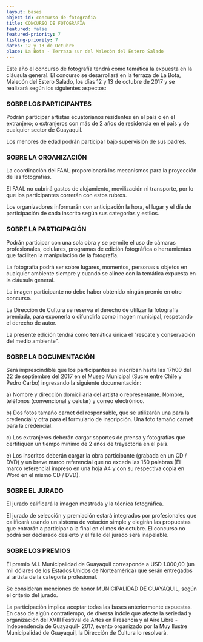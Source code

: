```yaml
---
layout: bases
object-id: concurso-de-fotografia
title: CONCURSO DE FOTOGRAFÍA
featured: false
featured-priority: 7
listing-priority: 7
dates: 12 y 13 de Octubre
place: La Bota - Terraza sur del Malecón del Estero Salado
---
```

Este año el concurso de fotografía tendrá como temática la expuesta en la cláusula general. El concurso se desarrollará en la terraza de La Bota, Malecón del Estero Salado, los días 12 y 13 de octubre de 2017 y se realizará según los siguientes aspectos:

### SOBRE LOS PARTICIPANTES
Podrán participar artistas ecuatorianos residentes en el país o en el extranjero; o extranjeros con más de 2 años de residencia en el país y de cualquier sector de Guayaquil.

Los menores de edad podrán participar bajo supervisión de sus padres.

### SOBRE LA ORGANIZACIÓN
La coordinación del FAAL proporcionará los mecanismos para la proyección de las fotografías.

El FAAL no cubrirá gastos de alojamiento, movilización ni transporte, por lo que los participantes correrán con estos rubros.

Los organizadores informarán con anticipación la hora, el lugar y el día de participación de cada inscrito según sus categorías y estilos.

### SOBRE LA PARTICIPACIÓN
Podrán participar con una sola obra y se permite el uso de cámaras profesionales, celulares, programas de edición fotográfica o herramientas que faciliten la manipulación de la fotografía.

La fotografía podrá ser sobre lugares, momentos, personas u objetos en cualquier ambiente siempre y cuando se alinee con la temática expuesta en la cláusula general.

La imagen participante no debe haber obtenido ningún premio en otro concurso.

La Dirección de Cultura se reserva el derecho de utilizar la fotografía premiada, para exponerla o difundirla como imagen municipal, respetando el derecho de autor.

La presente edición tendrá como temática única el “rescate y conservación del medio ambiente”.

### SOBRE LA DOCUMENTACIÓN
Será imprescindible que los participantes se inscriban hasta las 17h00 del 22 de septiembre del 2017 en el Museo Municipal (Sucre entre Chile y Pedro Carbo) ingresando la siguiente documentación:

a) Nombre y dirección domiciliaria del artista o representante. Nombre, teléfonos (convencional y celular) y correo electrónico.

b) Dos fotos tamaño carnet del responsable, que se utilizarán una para la credencial y otra para el formulario de inscripción. Una foto tamaño carnet para la credencial.

c) Los extranjeros deberán cargar soportes de prensa y fotografías que certifiquen un tiempo mínimo de 2 años de trayectoria en el país.

e) Los inscritos deberán cargar la obra participante (grabada en un CD / DVD) y un breve marco referencial que no exceda las 150 palabras (El marco referencial impreso en una hoja A4 y con su respectiva copia en Word en el mismo CD / DVD).

### SOBRE EL JURADO
El jurado calificará la imagen mostrada y la técnica fotográfica.

El jurado de selección y premiación estará integrados por profesionales que calificará usando un sistema de votación simple y elegirán las propuestas que entrarán a participar a la final en el mes de octubre.  El concurso no podrá ser declarado desierto y el fallo del jurado será inapelable.

### SOBRE LOS PREMIOS
El premio M.I. Municipalidad de Guayaquil corresponde a USD 1.000,00 (un mil dólares de los Estados Unidos de Norteamérica) que serán entregados al artista de la categoría profesional.

Se consideran menciones de honor MUNICIPALIDAD DE GUAYAQUIL, según el criterio del jurado.

La participación implica aceptar todas las bases anteriormente expuestas. En caso de algún contratiempo, de diversa índole que afecte la seriedad y organización del XVIII Festival de Artes en Presencia y al Aire Libre -Independencia de Guayaquil- 2017, evento organizado por la Muy Ilustre Municipalidad de Guayaquil, la Dirección de Cultura lo resolverá.
